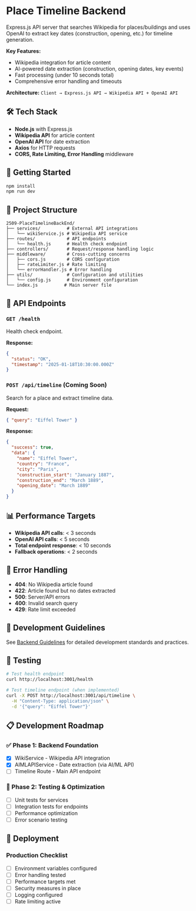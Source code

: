 # Place Timeline Backend

Express.js API server that searches Wikipedia for places/buildings and uses OpenAI to extract key dates (construction, opening, etc.) for timeline generation.

**Key Features:**

- Wikipedia integration for article content
- AI-powered date extraction (construction, opening dates, key events)
- Fast processing (under 10 seconds total)
- Comprehensive error handling and timeouts

**Architecture:** `Client → Express.js API → Wikipedia API + OpenAI API`

## 🛠️ Tech Stack

- **Node.js** with Express.js
- **Wikipedia API** for article content
- **OpenAI API** for date extraction
- **Axios** for HTTP requests
- **CORS, Rate Limiting, Error Handling** middleware

## 🚦 Getting Started

```bash
npm install
npm run dev
```

## 📁 Project Structure

```
2509-PlaceTimelineBackEnd/
├── services/          # External API integrations
│   └── wikiService.js # Wikipedia API service
├── routes/            # API endpoints
│   └── health.js      # Health check endpoint
├── controllers/       # Request/response handling logic
├── middleware/        # Cross-cutting concerns
│   ├── cors.js        # CORS configuration
│   ├── rateLimiter.js # Rate limiting
│   └── errorHandler.js # Error handling
├── utils/             # Configuration and utilities
│   └── config.js      # Environment configuration
└── index.js          # Main server file
```

## 🔧 API Endpoints

### `GET /health`

Health check endpoint.

**Response:**

```json
{
  "status": "OK",
  "timestamp": "2025-01-18T10:30:00.000Z"
}
```

### `POST /api/timeline` (Coming Soon)

Search for a place and extract timeline data.

**Request:**

```json
{ "query": "Eiffel Tower" }
```

**Response:**

```json
{
  "success": true,
  "data": {
    "name": "Eiffel Tower",
    "country": "France",
    "city": "Paris",
    "construction_start": "January 1887",
    "construction_end": "March 1889",
    "opening_date": "March 1889"
  }
}
```

## 📊 Performance Targets

- **Wikipedia API calls**: < 3 seconds
- **OpenAI API calls**: < 5 seconds
- **Total endpoint response**: < 10 seconds
- **Fallback operations**: < 2 seconds

## 🚨 Error Handling

- **404**: No Wikipedia article found
- **422**: Article found but no dates extracted
- **500**: Server/API errors
- **400**: Invalid search query
- **429**: Rate limit exceeded

## 📝 Development Guidelines

See [Backend Guidelines](BACKEND_GUIDELINES.md) for detailed development standards and practices.

## 🧪 Testing

```bash
# Test health endpoint
curl http://localhost:3001/health

# Test timeline endpoint (when implemented)
curl -X POST http://localhost:3001/api/timeline \
  -H "Content-Type: application/json" \
  -d '{"query": "Eiffel Tower"}'
```

## 📋 Development Roadmap

### ✅ Phase 1: Backend Foundation

- [x] WikiService - Wikipedia API integration
- [x] AIMLAPIService - Date extraction (via AI/ML API)
- [ ] Timeline Route - Main API endpoint

### 🔄 Phase 2: Testing & Optimization

- [ ] Unit tests for services
- [ ] Integration tests for endpoints
- [ ] Performance optimization
- [ ] Error scenario testing

## 🔄 Deployment

### Production Checklist

- [ ] Environment variables configured
- [ ] Error handling tested
- [ ] Performance targets met
- [ ] Security measures in place
- [ ] Logging configured
- [ ] Rate limiting active

